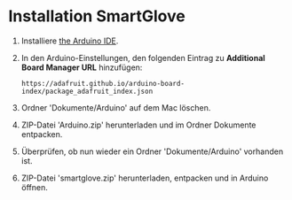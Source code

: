# Installation SmartGlove

1. Installiere [the Arduino IDE][1].
2. In den Arduino-Einstellungen, den folgenden Eintrag zu **Additional Board Manager URL** hinzufügen:

   `https://adafruit.github.io/arduino-board-index/package_adafruit_index.json`

3. Ordner 'Dokumente/Arduino' auf dem Mac löschen.
4. ZIP-Datei 'Arduino.zip' herunterladen und im Ordner Dokumente entpacken.
5. Überprüfen, ob nun wieder ein Ordner 'Dokumente/Arduino' vorhanden ist.
6. ZIP-Datei 'smartglove.zip' herunterladen, entpacken und in Arduino öffnen.

[1]: https://www.arduino.cc/en/Main/Software
